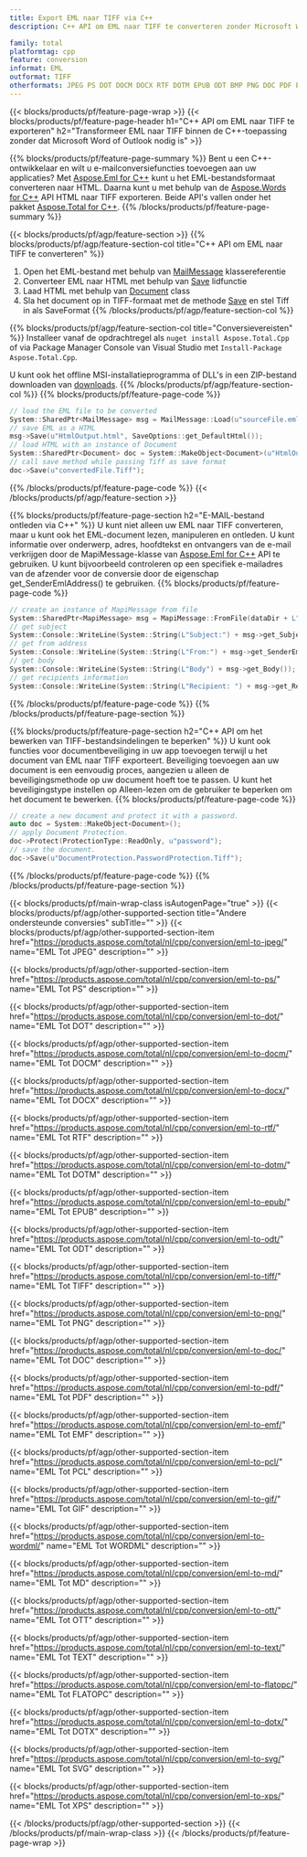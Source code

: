 ```yaml
---
title: Export EML naar TIFF via C++
description: C++ API om EML naar TIFF te converteren zonder Microsoft Word of Outlook te gebruiken

family: total
platformtag: cpp
feature: conversion
informat: EML
outformat: TIFF
otherformats: JPEG PS DOT DOCM DOCX RTF DOTM EPUB ODT BMP PNG DOC PDF EMF PCL GIF WORDML MD OTT TEXT FLATOPC DOTX SVG XPS
---
```

{{< blocks/products/pf/feature-page-wrap >}}
{{< blocks/products/pf/feature-page-header h1="C++ API om EML naar TIFF te exporteren" h2="Transformeer EML naar TIFF binnen de C++-toepassing zonder dat Microsoft Word of Outlook nodig is" >}}

{{% blocks/products/pf/feature-page-summary %}}
Bent u een C++-ontwikkelaar en wilt u e-mailconversiefuncties toevoegen aan uw applicaties? Met [Aspose.Eml for C++](https://products.aspose.com/eml/cpp/) kunt u het EML-bestandsformaat converteren naar HTML. Daarna kunt u met behulp van de [Aspose.Words for C++](https://products.aspose.com/words/cpp/) API HTML naar TIFF exporteren. Beide API's vallen onder het pakket [Aspose.Total for C++](https://products.aspose.com/total/cpp/). 
{{% /blocks/products/pf/feature-page-summary  %}}

{{< blocks/products/pf/agp/feature-section >}}
{{% blocks/products/pf/agp/feature-section-col title="C++ API om EML naar TIFF te converteren" %}}
1. Open het EML-bestand met behulp van [MailMessage](https://reference.aspose.com/eml/cpp/class/aspose.eml.mail_message) klassereferentie
2. Converteer EML naar HTML met behulp van [Save](https://reference.aspose.com/eml/cpp/class/aspose.eml.mail_message#a7e7c6b50c8db5a8bcc6934db02b4a786) lidfunctie
3. Laad HTML met behulp van [Document](https://reference.aspose.com/words/cpp/class/aspose.words.document) class
4. Sla het document op in TIFF-formaat met de methode [Save](https://reference.aspose.com/words/cpp/class/aspose.words.document#save_string_saveformat) en stel Tiff in als SaveFormat
{{% /blocks/products/pf/agp/feature-section-col %}}

{{% blocks/products/pf/agp/feature-section-col title="Conversievereisten" %}}
Installeer vanaf de opdrachtregel als ```nuget install Aspose.Total.Cpp``` of via Package Manager Console van Visual Studio met ```Install-Package Aspose.Total.Cpp```.

U kunt ook het offline MSI-installatieprogramma of DLL's in een ZIP-bestand downloaden van [downloads](https://downloads.aspose.com/total/cpp).
{{% /blocks/products/pf/agp/feature-section-col %}}
{{% blocks/products/pf/feature-page-code %}}

```cpp
// load the EML file to be converted
System::SharedPtr<MailMessage> msg = MailMessage::Load(u"sourceFile.eml");
// save EML as a HTML 
msg->Save(u"HtmlOutput.html", SaveOptions::get_DefaultHtml());  
// load HTML with an instance of Document
System::SharedPtr<Document> doc = System::MakeObject<Document>(u"HtmlOutput.html");
// call save method while passing Tiff as save format
doc->Save(u"convertedFile.Tiff");
```


{{% /blocks/products/pf/feature-page-code %}}
{{< /blocks/products/pf/agp/feature-section >}}

{{% blocks/products/pf/feature-page-section  h2="E-MAIL-bestand ontleden via C++" %}}
U kunt niet alleen uw EML naar TIFF converteren, maar u kunt ook het EML-document lezen, manipuleren en ontleden. U kunt informatie over onderwerp, adres, hoofdtekst en ontvangers van de e-mail verkrijgen door de MapiMessage-klasse van [Aspose.Eml for C++](https://products.aspose.com/eml/cpp/) API te gebruiken. U kunt bijvoorbeeld controleren op een specifiek e-mailadres van de afzender voor de conversie door de eigenschap get_SenderEmlAddress() te gebruiken.
{{% blocks/products/pf/feature-page-code %}}

```cpp
// create an instance of MapiMessage from file
System::SharedPtr<MapiMessage> msg = MapiMessage::FromFile(dataDir + L"message.eml");
// get subject
System::Console::WriteLine(System::String(L"Subject:") + msg->get_Subject());
// get from address
System::Console::WriteLine(System::String(L"From:") + msg->get_SenderEmlAddress());
// get body
System::Console::WriteLine(System::String(L"Body") + msg->get_Body());
// get recipients information
System::Console::WriteLine(System::String(L"Recipient: ") + msg->get_Recipients());
```

{{% /blocks/products/pf/feature-page-code  %}}
{{% /blocks/products/pf/feature-page-section %}}

{{% blocks/products/pf/feature-page-section  h2="C++ API om het bewerken van TIFF-bestandsindelingen te beperken" %}}
U kunt ook functies voor documentbeveiliging in uw app toevoegen terwijl u het document van EML naar TIFF exporteert. Beveiliging toevoegen aan uw document is een eenvoudig proces, aangezien u alleen de beveiligingsmethode op uw document hoeft toe te passen. U kunt het beveiligingstype instellen op Alleen-lezen om de gebruiker te beperken om het document te bewerken.
{{% blocks/products/pf/feature-page-code %}}

```cpp
// create a new document and protect it with a password.
auto doc = System::MakeObject<Document>();
// apply Document Protection.
doc->Protect(ProtectionType::ReadOnly, u"password");
// save the document.
doc->Save(u"DocumentProtection.PasswordProtection.Tiff");
```

{{% /blocks/products/pf/feature-page-code  %}}
{{% /blocks/products/pf/feature-page-section %}}

{{< blocks/products/pf/main-wrap-class isAutogenPage="true" >}}
{{< blocks/products/pf/agp/other-supported-section title="Andere ondersteunde conversies" subTitle="" >}}
{{< blocks/products/pf/agp/other-supported-section-item href="https://products.aspose.com/total/nl/cpp/conversion/eml-to-jpeg/" name="EML Tot JPEG" description="" >}}

{{< blocks/products/pf/agp/other-supported-section-item href="https://products.aspose.com/total/nl/cpp/conversion/eml-to-ps/" name="EML Tot PS" description="" >}}

{{< blocks/products/pf/agp/other-supported-section-item href="https://products.aspose.com/total/nl/cpp/conversion/eml-to-dot/" name="EML Tot DOT" description="" >}}

{{< blocks/products/pf/agp/other-supported-section-item href="https://products.aspose.com/total/nl/cpp/conversion/eml-to-docm/" name="EML Tot DOCM" description="" >}}

{{< blocks/products/pf/agp/other-supported-section-item href="https://products.aspose.com/total/nl/cpp/conversion/eml-to-docx/" name="EML Tot DOCX" description="" >}}

{{< blocks/products/pf/agp/other-supported-section-item href="https://products.aspose.com/total/nl/cpp/conversion/eml-to-rtf/" name="EML Tot RTF" description="" >}}

{{< blocks/products/pf/agp/other-supported-section-item href="https://products.aspose.com/total/nl/cpp/conversion/eml-to-dotm/" name="EML Tot DOTM" description="" >}}

{{< blocks/products/pf/agp/other-supported-section-item href="https://products.aspose.com/total/nl/cpp/conversion/eml-to-epub/" name="EML Tot EPUB" description="" >}}

{{< blocks/products/pf/agp/other-supported-section-item href="https://products.aspose.com/total/nl/cpp/conversion/eml-to-odt/" name="EML Tot ODT" description="" >}}

{{< blocks/products/pf/agp/other-supported-section-item href="https://products.aspose.com/total/nl/cpp/conversion/eml-to-tiff/" name="EML Tot TIFF" description="" >}}

{{< blocks/products/pf/agp/other-supported-section-item href="https://products.aspose.com/total/nl/cpp/conversion/eml-to-png/" name="EML Tot PNG" description="" >}}

{{< blocks/products/pf/agp/other-supported-section-item href="https://products.aspose.com/total/nl/cpp/conversion/eml-to-doc/" name="EML Tot DOC" description="" >}}

{{< blocks/products/pf/agp/other-supported-section-item href="https://products.aspose.com/total/nl/cpp/conversion/eml-to-pdf/" name="EML Tot PDF" description="" >}}

{{< blocks/products/pf/agp/other-supported-section-item href="https://products.aspose.com/total/nl/cpp/conversion/eml-to-emf/" name="EML Tot EMF" description="" >}}

{{< blocks/products/pf/agp/other-supported-section-item href="https://products.aspose.com/total/nl/cpp/conversion/eml-to-pcl/" name="EML Tot PCL" description="" >}}

{{< blocks/products/pf/agp/other-supported-section-item href="https://products.aspose.com/total/nl/cpp/conversion/eml-to-gif/" name="EML Tot GIF" description="" >}}

{{< blocks/products/pf/agp/other-supported-section-item href="https://products.aspose.com/total/nl/cpp/conversion/eml-to-wordml/" name="EML Tot WORDML" description="" >}}

{{< blocks/products/pf/agp/other-supported-section-item href="https://products.aspose.com/total/nl/cpp/conversion/eml-to-md/" name="EML Tot MD" description="" >}}

{{< blocks/products/pf/agp/other-supported-section-item href="https://products.aspose.com/total/nl/cpp/conversion/eml-to-ott/" name="EML Tot OTT" description="" >}}

{{< blocks/products/pf/agp/other-supported-section-item href="https://products.aspose.com/total/nl/cpp/conversion/eml-to-text/" name="EML Tot TEXT" description="" >}}

{{< blocks/products/pf/agp/other-supported-section-item href="https://products.aspose.com/total/nl/cpp/conversion/eml-to-flatopc/" name="EML Tot FLATOPC" description="" >}}

{{< blocks/products/pf/agp/other-supported-section-item href="https://products.aspose.com/total/nl/cpp/conversion/eml-to-dotx/" name="EML Tot DOTX" description="" >}}

{{< blocks/products/pf/agp/other-supported-section-item href="https://products.aspose.com/total/nl/cpp/conversion/eml-to-svg/" name="EML Tot SVG" description="" >}}

{{< blocks/products/pf/agp/other-supported-section-item href="https://products.aspose.com/total/nl/cpp/conversion/eml-to-xps/" name="EML Tot XPS" description="" >}}


{{< /blocks/products/pf/agp/other-supported-section >}}
{{< /blocks/products/pf/main-wrap-class >}}
{{< /blocks/products/pf/feature-page-wrap >}}